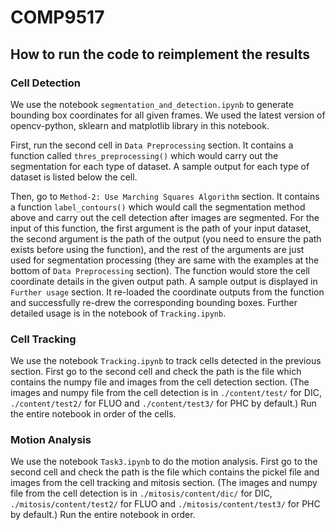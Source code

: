 # COMP9517
## How to run the code to reimplement the results
### Cell Detection
We use the notebook `segmentation_and_detection.ipynb` to generate bounding box coordinates for all given frames. We used the latest version of opencv-python, sklearn and matplotlib library in this notebook.

First, run the second cell in `Data Preprocessing` section. It contains a function called `thres_preprocessing()` which would carry out the segmentation for each type of dataset. A sample output for each type of dataset is listed below the cell.

Then, go to `Method-2: Use Marching Squares Algorithm` section. It contains a function `label_contours()` which would call the segmentation method above and carry out the cell detection after images are segmented. For the input of this function, the first argument is the path of your input dataset, the second argument is the path of the output (you need to ensure the path exists before using the function), and the rest of the arguments are just used for segmentation processing (they are same with the examples at the bottom of `Data Preprocessing` section). The function would store the cell coordinate details in the given output path. A sample output is displayed in `Further usage` section. It re-loaded the coordinate outputs from the function and successfully re-drew the corresponding bounding boxes. Further detailed usage is in the notebook of `Tracking.ipynb`.

### Cell Tracking
We use the notebook `Tracking.ipynb` to track cells detected in the previous section. 
First go to the second cell and check the path is the file which contains the numpy file and images from the cell detection section.
(The images and numpy file from the cell detection is in `./content/test/` for DIC,  `./content/test2/` for FLUO and `./content/test3/` for PHC by default.)
Run the entire notebook in order of the cells. 
### Motion Analysis
We use the notebook `Task3.ipynb` to do the motion analysis. 
First go to the second cell and check the path is the file which contains the pickel file and images from the cell tracking and mitosis section. (The images and numpy file from the cell detection is in `./mitosis/content/dic/` for DIC,  `./mitosis/content/test2/` for FLUO and `./mitosis/content/test3/` for PHC by default.)
Run the entire notebook in order.
